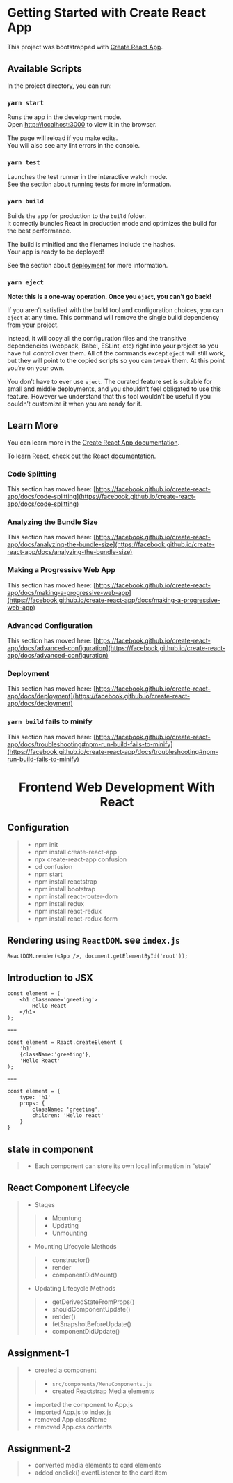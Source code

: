 # Getting Started with Create React App

This project was bootstrapped with [Create React App](https://github.com/facebook/create-react-app).

## Available Scripts

In the project directory, you can run:

### `yarn start`

Runs the app in the development mode.\
Open [http://localhost:3000](http://localhost:3000) to view it in the browser.

The page will reload if you make edits.\
You will also see any lint errors in the console.

### `yarn test`

Launches the test runner in the interactive watch mode.\
See the section about [running tests](https://facebook.github.io/create-react-app/docs/running-tests) for more information.

### `yarn build`

Builds the app for production to the `build` folder.\
It correctly bundles React in production mode and optimizes the build for the best performance.

The build is minified and the filenames include the hashes.\
Your app is ready to be deployed!

See the section about [deployment](https://facebook.github.io/create-react-app/docs/deployment) for more information.

### `yarn eject`

**Note: this is a one-way operation. Once you `eject`, you can’t go back!**

If you aren’t satisfied with the build tool and configuration choices, you can `eject` at any time. This command will remove the single build dependency from your project.

Instead, it will copy all the configuration files and the transitive dependencies (webpack, Babel, ESLint, etc) right into your project so you have full control over them. All of the commands except `eject` will still work, but they will point to the copied scripts so you can tweak them. At this point you’re on your own.

You don’t have to ever use `eject`. The curated feature set is suitable for small and middle deployments, and you shouldn’t feel obligated to use this feature. However we understand that this tool wouldn’t be useful if you couldn’t customize it when you are ready for it.

## Learn More

You can learn more in the [Create React App documentation](https://facebook.github.io/create-react-app/docs/getting-started).

To learn React, check out the [React documentation](https://reactjs.org/).

### Code Splitting

This section has moved here: [https://facebook.github.io/create-react-app/docs/code-splitting](https://facebook.github.io/create-react-app/docs/code-splitting)

### Analyzing the Bundle Size

This section has moved here: [https://facebook.github.io/create-react-app/docs/analyzing-the-bundle-size](https://facebook.github.io/create-react-app/docs/analyzing-the-bundle-size)

### Making a Progressive Web App

This section has moved here: [https://facebook.github.io/create-react-app/docs/making-a-progressive-web-app](https://facebook.github.io/create-react-app/docs/making-a-progressive-web-app)

### Advanced Configuration

This section has moved here: [https://facebook.github.io/create-react-app/docs/advanced-configuration](https://facebook.github.io/create-react-app/docs/advanced-configuration)

### Deployment

This section has moved here: [https://facebook.github.io/create-react-app/docs/deployment](https://facebook.github.io/create-react-app/docs/deployment)

### `yarn build` fails to minify

This section has moved here: [https://facebook.github.io/create-react-app/docs/troubleshooting#npm-run-build-fails-to-minify](https://facebook.github.io/create-react-app/docs/troubleshooting#npm-run-build-fails-to-minify)

# <center>Frontend Web Development With React</center>

## Configuration
> * npm init
> * npm install create-react-app
> * npx create-react-app confusion
> * cd confusion
> * npm start
> * npm install reactstrap
> * npm install bootstrap
> * npm install react-router-dom
> * npm install redux
> * npm install react-redux
> * npm install react-redux-form

## Rendering using `ReactDOM`. see `index.js`
    ReactDOM.render(<App />, document.getElementById('root'));

## Introduction to JSX

    const element = (
        <h1 classname='greeting'>
            Hello React
        </h1>
    );

    ===

    const element = React.createElement (
        'h1'
        {className:'greeting'},
        'Hello React'
    );

    ===

    const element = {
        type: 'h1'
        props: {
            className: 'greeting',
            children: 'Hello react'
        }
    }

## state in component
> * Each component can store its own local information in "state"

## React Component Lifecycle
> * Stages
>> * Mountung
>> * Updating
>> * Unmounting
> * Mounting Lifecycle Methods
>> * constructor()
>> * render
>> * componentDidMount()
> * Updating Lifecycle Methods
>> * getDerivedStateFromProps()
>> * shouldComponentUpdate()
>> * render()
>> * fetSnapshotBeforeUpdate()
>> * componentDidUpdate()

## Assignment-1
> * created a component
>> * `src/components/MenuComponents.js`
>> * created Reactstrap Media elements
> * imported the component to App.js 
> * imported App.js to index.js
> * removed App className
> * removed App.css contents

## Assignment-2
> * converted media elements to card elements
> * added onclick() eventListener to the card item

